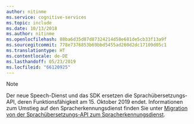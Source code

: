 ```yaml
---
author: nitinme
ms.service: cognitive-services
ms.topic: include
ms.date: 10/13/2018
ms.author: nitinme
ms.openlocfilehash: 88ba6d35d87d87324214d58e681de5cb33f13a9f
ms.sourcegitcommit: 778e7376853b69bbd5455ad260d2dc17109d05c1
ms.translationtype: HT
ms.contentlocale: de-DE
ms.lasthandoff: 05/23/2019
ms.locfileid: "66120925"
---
```

> [!NOTE] 
> Der neue Speech-Dienst und das SDK ersetzen die Sprachübersetzungs-API, deren Funktionsfähigkeit am 15. Oktober 2019 endet. Informationen zum Umstieg auf den Spracherkennungsdienst finden Sie unter [Migration von der Sprachübersetzungs-API zum Spracherkennungsdienst](../articles/cognitive-services/speech-service/how-to-migrate-from-translator-speech-api.md).
